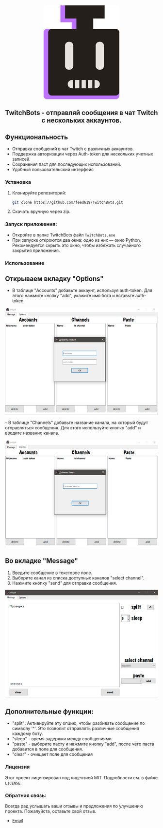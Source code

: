 <p align="center"><img src="docs/logo_tb.png" /></p>
<h2><p align="center">TwitchBots - отправляй сообщения в чат Twitch с нескольких аккаунтов.</p></h2>

## Функциональность

- Отправка сообщений в чат Twitch с различных аккаунтов.
- Поддержка авторизации через Auth-token для нескольких учетных записей.
- Сохранения паст для последующих использований.
- Удобный пользовательский интерфейс

### Установка

1. Клонируйте репозиторий:

   ```bash
   git clone https://github.com/feed619/TwitchBots.git
   ```

2. Скачать вручную через zip.

### Запуск приложения:

- Откройте в папке TwitchBots файл `TwitchBots.exe`
- При запуске откроются два окна: одно из них — окно Python. Рекомендуется скрыть это окно, чтобы избежать случайного закрытия приложения.

### Использование

## Открываем вкладку "Options"

- В таблице "Accounts" добавьте аккаунт, используя auth-token. Для этого нажмите кнопку "add", укажите имя бота и вставьте auth-token.
<p align="center"><img src="docs/example_1.png" /></p>
- В таблице "Channels" добавьте название канала, на который будут отправляться сообщения. Для этого используйте кнопку "add" и введите название канала.
<p align="center"><img src="docs/example_2.png" /></p>

## Во вкладке "Message"

1. Введите сообщение в текстовое поле.
2. Выберите канал из списка доступных каналов "select channel".
3. Нажмите кнопку "send" для отправки сообщения.
<p align="center"><img src="docs/example_3.png" /></p>

## Дополнительные функции:

- "split": Активируйте эту опцию, чтобы разбивать сообщение по символу '^'. Это позволит отправлять различные сообщения каждому боту.
- "sleep" - время задержки между сообщениями.
- "paste" - выберите пасту и нажмите кнопку "add", после чего паста добавится в поле для сообщения.
- "clear" - очищает поле для сообщения

### Лицензия

Этот проект лицензирован под лицензией MIT. Подробности см. в файле `LICENSE`.

### Обратная связь:

Всегда рад услышать ваши отзывы и предложения по улучшению проекта. Пожалуйста, оставьте свой отзыв.

- [Email](mailto:feed619pro@gmail.com)
